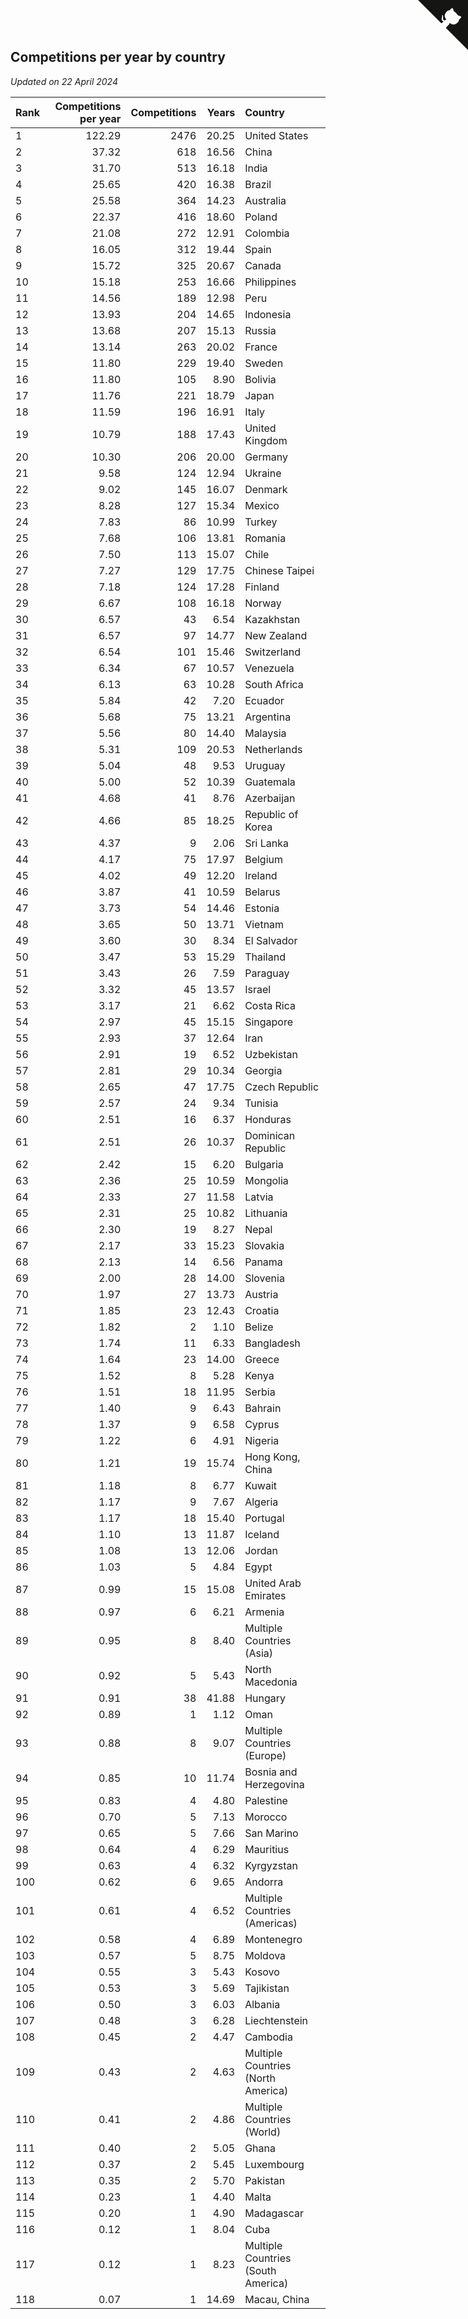 ## Competitions per year by country

*Updated on 22 April 2024*

| Rank | Competitions per year | Competitions | Years | Country |
| :--- | ---: | ---: | ---: | :--- |
| 1 | 122.29 | 2476 | 20.25 | United States |
| 2 | 37.32 | 618 | 16.56 | China |
| 3 | 31.70 | 513 | 16.18 | India |
| 4 | 25.65 | 420 | 16.38 | Brazil |
| 5 | 25.58 | 364 | 14.23 | Australia |
| 6 | 22.37 | 416 | 18.60 | Poland |
| 7 | 21.08 | 272 | 12.91 | Colombia |
| 8 | 16.05 | 312 | 19.44 | Spain |
| 9 | 15.72 | 325 | 20.67 | Canada |
| 10 | 15.18 | 253 | 16.66 | Philippines |
| 11 | 14.56 | 189 | 12.98 | Peru |
| 12 | 13.93 | 204 | 14.65 | Indonesia |
| 13 | 13.68 | 207 | 15.13 | Russia |
| 14 | 13.14 | 263 | 20.02 | France |
| 15 | 11.80 | 229 | 19.40 | Sweden |
| 16 | 11.80 | 105 | 8.90 | Bolivia |
| 17 | 11.76 | 221 | 18.79 | Japan |
| 18 | 11.59 | 196 | 16.91 | Italy |
| 19 | 10.79 | 188 | 17.43 | United Kingdom |
| 20 | 10.30 | 206 | 20.00 | Germany |
| 21 | 9.58 | 124 | 12.94 | Ukraine |
| 22 | 9.02 | 145 | 16.07 | Denmark |
| 23 | 8.28 | 127 | 15.34 | Mexico |
| 24 | 7.83 | 86 | 10.99 | Turkey |
| 25 | 7.68 | 106 | 13.81 | Romania |
| 26 | 7.50 | 113 | 15.07 | Chile |
| 27 | 7.27 | 129 | 17.75 | Chinese Taipei |
| 28 | 7.18 | 124 | 17.28 | Finland |
| 29 | 6.67 | 108 | 16.18 | Norway |
| 30 | 6.57 | 43 | 6.54 | Kazakhstan |
| 31 | 6.57 | 97 | 14.77 | New Zealand |
| 32 | 6.54 | 101 | 15.46 | Switzerland |
| 33 | 6.34 | 67 | 10.57 | Venezuela |
| 34 | 6.13 | 63 | 10.28 | South Africa |
| 35 | 5.84 | 42 | 7.20 | Ecuador |
| 36 | 5.68 | 75 | 13.21 | Argentina |
| 37 | 5.56 | 80 | 14.40 | Malaysia |
| 38 | 5.31 | 109 | 20.53 | Netherlands |
| 39 | 5.04 | 48 | 9.53 | Uruguay |
| 40 | 5.00 | 52 | 10.39 | Guatemala |
| 41 | 4.68 | 41 | 8.76 | Azerbaijan |
| 42 | 4.66 | 85 | 18.25 | Republic of Korea |
| 43 | 4.37 | 9 | 2.06 | Sri Lanka |
| 44 | 4.17 | 75 | 17.97 | Belgium |
| 45 | 4.02 | 49 | 12.20 | Ireland |
| 46 | 3.87 | 41 | 10.59 | Belarus |
| 47 | 3.73 | 54 | 14.46 | Estonia |
| 48 | 3.65 | 50 | 13.71 | Vietnam |
| 49 | 3.60 | 30 | 8.34 | El Salvador |
| 50 | 3.47 | 53 | 15.29 | Thailand |
| 51 | 3.43 | 26 | 7.59 | Paraguay |
| 52 | 3.32 | 45 | 13.57 | Israel |
| 53 | 3.17 | 21 | 6.62 | Costa Rica |
| 54 | 2.97 | 45 | 15.15 | Singapore |
| 55 | 2.93 | 37 | 12.64 | Iran |
| 56 | 2.91 | 19 | 6.52 | Uzbekistan |
| 57 | 2.81 | 29 | 10.34 | Georgia |
| 58 | 2.65 | 47 | 17.75 | Czech Republic |
| 59 | 2.57 | 24 | 9.34 | Tunisia |
| 60 | 2.51 | 16 | 6.37 | Honduras |
| 61 | 2.51 | 26 | 10.37 | Dominican Republic |
| 62 | 2.42 | 15 | 6.20 | Bulgaria |
| 63 | 2.36 | 25 | 10.59 | Mongolia |
| 64 | 2.33 | 27 | 11.58 | Latvia |
| 65 | 2.31 | 25 | 10.82 | Lithuania |
| 66 | 2.30 | 19 | 8.27 | Nepal |
| 67 | 2.17 | 33 | 15.23 | Slovakia |
| 68 | 2.13 | 14 | 6.56 | Panama |
| 69 | 2.00 | 28 | 14.00 | Slovenia |
| 70 | 1.97 | 27 | 13.73 | Austria |
| 71 | 1.85 | 23 | 12.43 | Croatia |
| 72 | 1.82 | 2 | 1.10 | Belize |
| 73 | 1.74 | 11 | 6.33 | Bangladesh |
| 74 | 1.64 | 23 | 14.00 | Greece |
| 75 | 1.52 | 8 | 5.28 | Kenya |
| 76 | 1.51 | 18 | 11.95 | Serbia |
| 77 | 1.40 | 9 | 6.43 | Bahrain |
| 78 | 1.37 | 9 | 6.58 | Cyprus |
| 79 | 1.22 | 6 | 4.91 | Nigeria |
| 80 | 1.21 | 19 | 15.74 | Hong Kong, China |
| 81 | 1.18 | 8 | 6.77 | Kuwait |
| 82 | 1.17 | 9 | 7.67 | Algeria |
| 83 | 1.17 | 18 | 15.40 | Portugal |
| 84 | 1.10 | 13 | 11.87 | Iceland |
| 85 | 1.08 | 13 | 12.06 | Jordan |
| 86 | 1.03 | 5 | 4.84 | Egypt |
| 87 | 0.99 | 15 | 15.08 | United Arab Emirates |
| 88 | 0.97 | 6 | 6.21 | Armenia |
| 89 | 0.95 | 8 | 8.40 | Multiple Countries (Asia) |
| 90 | 0.92 | 5 | 5.43 | North Macedonia |
| 91 | 0.91 | 38 | 41.88 | Hungary |
| 92 | 0.89 | 1 | 1.12 | Oman |
| 93 | 0.88 | 8 | 9.07 | Multiple Countries (Europe) |
| 94 | 0.85 | 10 | 11.74 | Bosnia and Herzegovina |
| 95 | 0.83 | 4 | 4.80 | Palestine |
| 96 | 0.70 | 5 | 7.13 | Morocco |
| 97 | 0.65 | 5 | 7.66 | San Marino |
| 98 | 0.64 | 4 | 6.29 | Mauritius |
| 99 | 0.63 | 4 | 6.32 | Kyrgyzstan |
| 100 | 0.62 | 6 | 9.65 | Andorra |
| 101 | 0.61 | 4 | 6.52 | Multiple Countries (Americas) |
| 102 | 0.58 | 4 | 6.89 | Montenegro |
| 103 | 0.57 | 5 | 8.75 | Moldova |
| 104 | 0.55 | 3 | 5.43 | Kosovo |
| 105 | 0.53 | 3 | 5.69 | Tajikistan |
| 106 | 0.50 | 3 | 6.03 | Albania |
| 107 | 0.48 | 3 | 6.28 | Liechtenstein |
| 108 | 0.45 | 2 | 4.47 | Cambodia |
| 109 | 0.43 | 2 | 4.63 | Multiple Countries (North America) |
| 110 | 0.41 | 2 | 4.86 | Multiple Countries (World) |
| 111 | 0.40 | 2 | 5.05 | Ghana |
| 112 | 0.37 | 2 | 5.45 | Luxembourg |
| 113 | 0.35 | 2 | 5.70 | Pakistan |
| 114 | 0.23 | 1 | 4.40 | Malta |
| 115 | 0.20 | 1 | 4.90 | Madagascar |
| 116 | 0.12 | 1 | 8.04 | Cuba |
| 117 | 0.12 | 1 | 8.23 | Multiple Countries (South America) |
| 118 | 0.07 | 1 | 14.69 | Macau, China |


<a href="https://github.com/JustinTimeCuber/wca_statistics" class="github-corner" aria-label="View source on Github"><svg width="80" height="80" viewBox="0 0 250 250" style="fill:#151513; color:#fff; position: absolute; top: 0; border: 0; right: 0;" aria-hidden="true"><path d="M0,0 L115,115 L130,115 L142,142 L250,250 L250,0 Z"></path><path d="M128.3,109.0 C113.8,99.7 119.0,89.6 119.0,89.6 C122.0,82.7 120.5,78.6 120.5,78.6 C119.2,72.0 123.4,76.3 123.4,76.3 C127.3,80.9 125.5,87.3 125.5,87.3 C122.9,97.6 130.6,101.9 134.4,103.2" fill="currentColor" style="transform-origin: 130px 106px;" class="octo-arm"></path><path d="M115.0,115.0 C114.9,115.1 118.7,116.5 119.8,115.4 L133.7,101.6 C136.9,99.2 139.9,98.4 142.2,98.6 C133.8,88.0 127.5,74.4 143.8,58.0 C148.5,53.4 154.0,51.2 159.7,51.0 C160.3,49.4 163.2,43.6 171.4,40.1 C171.4,40.1 176.1,42.5 178.8,56.2 C183.1,58.6 187.2,61.8 190.9,65.4 C194.5,69.0 197.7,73.2 200.1,77.6 C213.8,80.2 216.3,84.9 216.3,84.9 C212.7,93.1 206.9,96.0 205.4,96.6 C205.1,102.4 203.0,107.8 198.3,112.5 C181.9,128.9 168.3,122.5 157.7,114.1 C157.9,116.9 156.7,120.9 152.7,124.9 L141.0,136.5 C139.8,137.7 141.6,141.9 141.8,141.8 Z" fill="currentColor" class="octo-body"></path></svg></a><style>.github-corner:hover .octo-arm{animation:octocat-wave 560ms ease-in-out}@keyframes octocat-wave{0%,100%{transform:rotate(0)}20%,60%{transform:rotate(-25deg)}40%,80%{transform:rotate(10deg)}}@media (max-width:500px){.github-corner:hover .octo-arm{animation:none}.github-corner .octo-arm{animation:octocat-wave 560ms ease-in-out}}</style>
